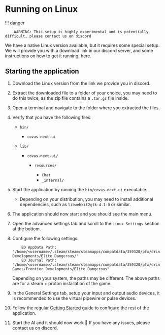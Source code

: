 # Running on Linux

!!! danger

        WARNING: This setup is highly experimental and is potentially difficult, please contact us on discord


We have a native Linux version available, but it requires some special setup. We will provide you with a download link in our discord server, and some instructions on how to get it running, here.

## Starting the application

1. Download the Linux version from the link we provide you in discord.
2. Extract the downloaded file to a folder of your choice, you may need to do this twice, as the zip file contains a `.tar.gz` file inside.
3. Open a terminal and navigate to the folder where you extracted the files.
4. Verify that you have the following files:

    - `bin/`

        - `covas-next-ui`

    - `lib/`

        - `covas-next-ui/`

            - `resources/`

                - `Chat`
                - `_internal/`

5. Start the application by running the `bin/covas-next-ui` executable.

    - Depending on your distribution, you may need to install additional dependencies, such as `libwebkit2gtk-4.1-0` or similar.

6. The application should now start and you should see the main menu.
7. Open the advanced settings tab and scroll to the `Linux Settings` section at the bottom.
8. Configure the following settings:

    ```
        ED AppData Path: "/home/<username>/.steam/steam/steamapps/compatdata/359320/pfx/drive_c/users/steamuser/AppData/Local/Frontier Developments/Elite Dangerous/"
        ED Journal Path: "/home/<username>/.steam/steam/steamapps/compatdata/359320/pfx/drive_c/users/steamuser/Saved Games/Frontier Developments/Elite Dangerous"
    ```
    Depending on your system, the paths may be different. The above paths are for a steam + proton installation of the game.

9. In the General Settings tab, setup your input and output audio devices, it is recommended to use the virtual pipewire or pulse devices.
10. Follow the regular [Getting Started](../index.md) guide to configure the rest of the application.
11. Start the AI and it should now work 🤞 If you have any issues, please contact us on discord.